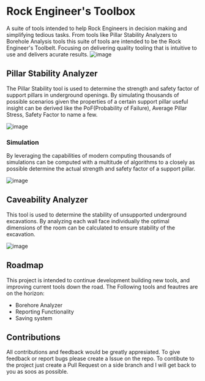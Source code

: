 # Rock Engineer's Toolbox 
A suite of tools intended to help Rock Engineers in decision making and simplifying tedious tasks. From tools like Pillar Stability Analyzers to 
Borehole Analysis tools this suite of tools are intended to be the Rock Engineer's Toolbelt. Focusing on delivering quality tooling that is intuitive to use and delivers acurate results. 
![image](https://user-images.githubusercontent.com/46093495/189546228-99f20632-aa3b-46de-a81c-8ac3238b86eb.png)

## Pillar Stability Analyzer 
The Pillar Stability tool is used to determine the strength and safety factor of support pillars in underground openings. By simulating thousands of possible
scenarios given the properties of a certain support pillar useful insight can be derived like the PoF(Probability of Failure), Average Pillar Stress, Safety Factor
to name a few. 

![image](https://user-images.githubusercontent.com/46093495/189545571-20722053-1f50-46e5-8e10-0efbfbe19552.png)

### Simulation
By leveraging the capabilities of modern computing thousands of simulations can be computed with a multitude of algorithms to a closely as possible determine the 
actual strength and safety factor of a support pillar.

![image](https://user-images.githubusercontent.com/46093495/189546275-e4aafbb2-29f7-425e-9262-2346b274b861.png)

## Caveability Analyzer 
This tool is used to determine the stability of unsupported underground excavations. By analyzing each wall face individually the optimal dimensions of the room
can be calculated to ensure stability of the excavation.

![image](https://user-images.githubusercontent.com/46093495/189546545-afc09ad2-01fe-4533-b31f-cd159ed95150.png)

## Roadmap 
This project is intended to continue development building new tools, and improving current tools down the road. The Following tools and feautres are on the horizon:
- Borehore Analyzer 
- Reporting Functionality 
- Saving system 

## Contributions 
All contributions and feedback would be greatly appresiated. To give feedback or report bugs please create a Issue on the repo. To contibute to the project just 
create a Pull Request on a side branch and I will get back to you as soos as possible. 

